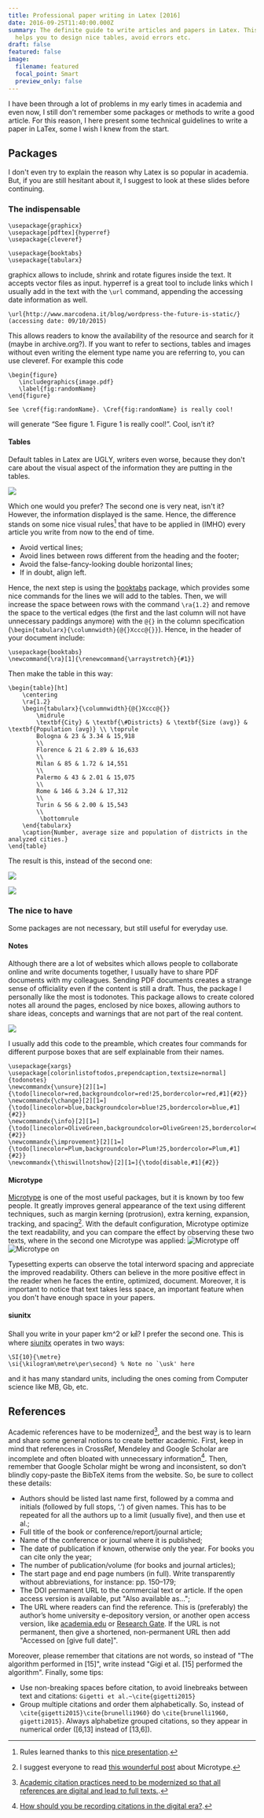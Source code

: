 ```yaml
---
title: Professional paper writing in Latex [2016]
date: 2016-09-25T11:40:00.000Z
summary: The definite guide to write articles and papers in Latex. This article
  helps you to design nice tables, avoid errors etc.
draft: false
featured: false
image:
  filename: featured
  focal_point: Smart
  preview_only: false
---
```

I have been through a lot of problems in my early times in academia and even now, I still don't remember some packages or methods to write a good article. For this reason, I here present some technical guidelines to write a paper in LaTex, some I wish I knew from the start. 

## Packages

I don't even try to explain the reason why Latex is so popular in academia. But, if you are still hesitant about it, I suggest to look at these slides before continuing.

### The indispensable

```
\usepackage{graphicx} 
\usepackage[pdftex]{hyperref}
\usepackage{cleveref}

\usepackage{booktabs}
\usepackage{tabularx}
```

graphicx allows to include, shrink and rotate figures inside the text. It accepts vector files as input.
hyperref is a great tool to include links which I usually add in the text with the `\url` command, appending the accessing date information as well.

```
\url{http://www.marcodena.it/blog/wordpress-the-future-is-static/} (accessing date: 09/10/2015)
```

This allows readers to know the availability of the resource and search for it (maybe in archive.org?). 
If you want to refer to sections, tables and images without even writing the element type name you are referring to, you can use cleveref. For example this code

```
\begin{figure}
   \includegraphics{image.pdf}
   \label{fig:randomName}
\end{figure}

See \cref{fig:randomName}. \Cref{fig:randomName} is really cool!
```

will generate “See figure 1. Figure 1 is really cool!”. Cool, isn’t it?

#### Tables

Default tables in Latex are UGLY, writers even worse, because they don't care about the visual aspect of the information they are putting in the tables.


![](tables_comparison.png)


Which one would you prefer? The second one is very neat, isn't it? However, the information displayed is the same. Hence, the difference stands on some nice visual rules[^3] that have to be applied in (IMHO) every article you write from now to the end of time.

* Avoid vertical lines;
* Avoid lines between rows different from the heading and the footer;
* Avoid the false-fancy-looking double horizontal lines;
* If in doubt, align left.

Hence, the next step is using the [booktabs](http://texcatalogue.sarovar.org/entries/booktabs.html) package, which provides some nice commands for the lines we will add to the tables. Then, we will increase the space between rows with the command `\ra{1.2}` and remove the space to the vertical edges (the first and the last column will not have unnecessary paddings anymore) with the `@{}` in the column specification (`\begin{tabularx}{\columnwidth}{@{}Xccc@{}}`).
Hence, in the header of your document include:

```
\usepackage{booktabs}
\newcommand{\ra}[1]{\renewcommand{\arraystretch}{#1}}
```

Then make the table in this way:

```
\begin{table}[ht]
    \centering
    \ra{1.2}
    \begin{tabularx}{\columnwidth}{@{}Xccc@{}}
        \midrule
        \textbf{City} & \textbf{\#Districts} & \textbf{Size (avg)} & \textbf{Population (avg)} \\ \toprule
        Bologna & 23 & 3.34 & 15,918
        \\
        Florence & 21 & 2.89 & 16,633
        \\
        Milan & 85 & 1.72 & 14,551
        \\
        Palermo & 43 & 2.01 & 15,075 
        \\
        Rome & 146 & 3.24 & 17,312 
        \\
        Turin & 56 & 2.00 & 15,543 
        \\
         \bottomrule
    \end{tabularx}
    \caption{Number, average size and population of districts in the analyzed cities.}
\end{table}
```

The result is this, instead of the second one:


![](table_not_so_nice.png)

![](table_nice.png)

### The nice to have

Some packages are not necessary, but still useful for everyday use.

#### Notes

Although there are a lot of websites which allows people to collaborate online and write documents together, I usually have to share PDF documents with my colleagues. Sending PDF documents creates a strange sense of officiality even if the content is still a draft. Thus, the package I personally like the most is todonotes. This package allows to create colored notes all around the pages, enclosed by nice boxes, allowing authors to share ideas, concepts and warnings that are not part of the real content.


![](latex_todonotes.png)

I usually add this code to the preamble, which creates four commands for different purpose boxes that are self explainable from their names.

```
\usepackage{xargs} 
\usepackage[colorinlistoftodos,prependcaption,textsize=normal]{todonotes}
\newcommandx{\unsure}[2][1=]{\todo[linecolor=red,backgroundcolor=red!25,bordercolor=red,#1]{#2}}
\newcommandx{\change}[2][1=]{\todo[linecolor=blue,backgroundcolor=blue!25,bordercolor=blue,#1]{#2}}
\newcommandx{\info}[2][1=]{\todo[linecolor=OliveGreen,backgroundcolor=OliveGreen!25,bordercolor=OliveGreen,#1]{#2}}
\newcommandx{\improvement}[2][1=]{\todo[linecolor=Plum,backgroundcolor=Plum!25,bordercolor=Plum,#1]{#2}}
\newcommandx{\thiswillnotshow}[2][1=]{\todo[disable,#1]{#2}}
```

#### Microtype

[Microtype](http://ctan.org/tex-archive/macros/latex/contrib/microtype) is one of the most useful packages, but it is known by too few people. It greatly improves general appearance of the text using different techniques, such as margin kerning (protrusion), extra kerning, expansion, tracking, and spacing[^4]. With the default configuration, Microtype optimize the text readability, and you can compare the effect by observing these two texts, where in the second one Microtype was applied:
![Microtype off](/images/latex-writing/Microtype_example_off.png)
![Microtype on](/images/latex-writing/Microtype_example_on.png)

Typesetting experts can observe the total interword spacing and appreciate the improved readability. Others can believe in the more positive effect in the reader when he faces the entire, optimized, document. Moreover, it is important to notice that text takes less space, an important feature when you don't have enough space in your papers.

#### siunitx

Shall you write in your paper km^2 or &#13218;? I prefer the second one. This is where [siunitx](https://www.ctan.org/pkg/siunitx) operates in two ways:

```
\SI{10}{\metre}
\si{\kilogram\metre\per\second} % Note no `\usk' here
```

and it has many standard units, including the ones coming from Computer science like MB, Gb, etc.

## References

Academic references have to be modernized[^2], and the best way is to learn and share some general notions to create better academic.
First, keep in mind that references in CrossRef, Mendeley and Google Scholar are incomplete and often bloated with unnecessary information[^1]. Then, remember that Google Scholar might be wrong and inconsistent, so don't blindly copy-paste the BibTeX items from the website.
So, be sure to collect these details:

* Authors should be listed last name first, followed by a comma and initials (followed by full stops, ‘.’) of given names. This has to be repeated for all the authors up to a limit (usually five), and then use et al.;
* Full title of the book or conference/report/journal article;
* Name of the conference or journal where it is published;
* The date of publication if known, otherwise only the year. For books you can cite only the year;
* The number of publication/volume (for books and journal articles);
* The start page and end page numbers (in full). Write transparently without abbreviations, for instance: pp. 150–179;
* The DOI permanent URL to the commercial text or article. If the open access version is available, put "Also available as...";
* The URL where readers can find the reference. This is (preferably) the author’s home university e-depository version, or another open access version, like [academia.edu](http://academia.edu) or [Research Gate](https://www.researchgate.net/). If the URL is not permanent, then give a shortened, non-permanent URL then add "Accessed on \[give full date]".

Moreover, please remember that citations are not words, so instead of "The algorithm performed in \[15]", write instead "Gigi et al. \[15] performed the algorithm". 
Finally, some tips: 

* Use non-breaking spaces before citation, to avoid linebreaks between text and citations: `Gigetti et al.~\cite{gigetti2015}`
* Group multiple citations and order them alphabetically. So, instead of `\cite{gigetti2015}\cite{brunelli1960}` do `\cite{brunelli1960, gigetti2015}`. Always alphabetize grouped citations, so they appear in numerical order (\[6,13] instead of \[13,6]).

[^1]: [How should you be recording citations in the digital era?](https://medium.com/advice-and-help-in-authoring-a-phd-or-non-fiction/how-should-you-be-recording-citations-in-the-digital-era-97550a7c3da6#.heytswkvu).
[^2]: [Academic citation practices need to be modernized so that all references are digital and lead to full texts.](http://blogs.lse.ac.uk/impactofsocialsciences/2014/05/21/academic-citation-practices-need-to-be-modernized/).
[^3]: Rules learned thanks to this [nice presentation](https://www.inf.ethz.ch/personal/markusp/teaching/guides/guide-tables.pdf).
[^4]: I suggest everyone to read [this wounderful post](http://www.khirevich.com/latex/microtype/) about Microtype.